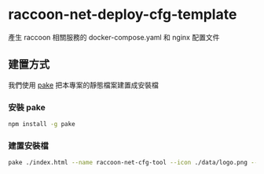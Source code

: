 # raccoon-net-deploy-cfg-template
產生 raccoon 相關服務的 docker-compose.yaml 和 nginx 配置文件

## 建置方式
我們使用 [pake](https://github.com/tw93/Pake) 把本專案的靜態檔案建置成安裝檔

### 安裝 pake
```bash
npm install -g pake
```

### 建置安裝檔
```bash
pake ./index.html --name raccoon-net-cfg-tool --icon ./data/logo.png --use-local-file
```




